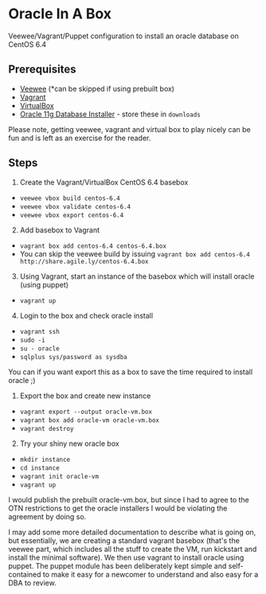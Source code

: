 Oracle In A Box
=========

Veewee/Vagrant/Puppet configuration to install an oracle database on CentOS 6.4

Prerequisites
-------------

 - [Veewee](https://github.com/jedi4ever/veewee) (*can be skipped if using prebuilt box)
 - [Vagrant](http://www.vagrantup.com/)
 - [VirtualBox](http://www.virtualbox.org/)
 - [Oracle 11g Database Installer](http://www.oracle.com/technetwork/database/enterprise-edition/downloads/112010-linx8664soft-100572.html) - store these in `downloads`

Please note, getting veewee, vagrant and virtual box to play nicely can be fun and is left as an exercise for the reader.

Steps
-----

1. Create the Vagrant/VirtualBox CentOS 6.4 basebox
 - `veewee vbox build centos-6.4`
 - `veewee vbox validate centos-6.4`
 - `veewee vbox export centos-6.4`
2. Add basebox to Vagrant 
 - `vagrant box add centos-6.4 centos-6.4.box`
 - You can skip the veewee build by issuing `vagrant box add centos-6.4 http://share.agile.ly/centos-6.4.box`
3. Using Vagrant, start an instance of the basebox which will install oracle (using puppet)
 - `vagrant up`
4. Login to the box and check oracle install
 - `vagrant ssh`
 - `sudo -i`
 - `su - oracle`
 - `sqlplus sys/password as sysdba`

You can if you want export this as a box to save the time required to install oracle ;)
1. Export the box and create new instance
 - `vagrant export --output oracle-vm.box`
 - `vagrant box add oracle-vm oracle-vm.box`
 - `vagrant destroy`
2. Try your shiny new oracle box
 - `mkdir instance`
 - `cd instance`
 - `vagrant init oracle-vm`
 - `vagrant up`

I would publish the prebuilt oracle-vm.box, but since I had to agree to the OTN restrictions to get the oracle installers I would be violating the agreement by doing so.

I may add some more detailed documentation to describe what is going on, but essentially, we are creating a standard vagrant basebox (that's the veewee part, which includes all the stuff to create the VM, run kickstart and install the minimal software).  We then use vagrant to install oracle using puppet.  The puppet module has been deliberately kept simple and self-contained to make it easy for a newcomer to understand and also easy for a DBA to review.
